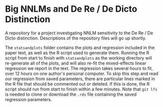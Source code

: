 # Big NNLMs and De Re / De Dicto Distinction
A repository for a project investigating NNLM sensitivity to the De Re / De Dicto distinction. Descriptions of the repository files will go up shortly.

The `statsandplots` folder contains the plots and regression included in the paper text, as well as the R script used to generate them. Running the R script from start to finish with `statsandplots` as the working directory will re-generate all of the plots, and will also re-fit the mixed-effects linear regression we report in the text. The regression takes several hours to fit, over 12 hours on one author's personal computer. To skip this step and read our regression from saved parameters, there are particular lines marked in the R file that should be commented out or deleted. If this is done, the R script should run from start to finish within a few minutes. Note that `git lfs` is needed to clone or download the `.rds` file containing the saved regression parameters.
